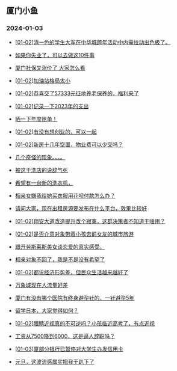 ## 厦门小鱼 
### 2024-01-03

+ [[01-02]清一色的学生大军在中华城跨年活动中内需拉动出色极了。](http://bbs.xmfish.com/read-htm-tid-18129195.html)

+ [如果你失业了，可以去做这10件事](http://bbs.xmfish.com/read-htm-tid-18129151.html)

+ [厦门社保又涨价了  大家怎么看](http://bbs.xmfish.com/read-htm-tid-18129284.html)

+ [[01-02]加油站格局太小](http://bbs.xmfish.com/read-htm-tid-18129189.html)

+ [[01-02]恭喜交了57333元征地养老保养的，福利来了](http://bbs.xmfish.com/read-htm-tid-18129371.html)

+ [[01-02]记录一下2023年的支出](http://bbs.xmfish.com/read-htm-tid-18129207.html)

+ [晒一下年度账单！](http://bbs.xmfish.com/read-htm-tid-18129356.html)

+ [[01-02]有没有想创业的，可以一起](http://bbs.xmfish.com/read-htm-tid-18129430.html)

+ [[01-02]新房十几年空置，物业费可以少交吗？](http://bbs.xmfish.com/read-htm-tid-18129397.html)

+ [几个奇怪的现象。。。。](http://bbs.xmfish.com/read-htm-tid-18129390.html)

+ [被这干洗店的说辞气死](http://bbs.xmfish.com/read-htm-tid-18129358.html)

+ [希望有一台新的洗衣机，](http://bbs.xmfish.com/read-htm-tid-18129402.html)

+ [相亲女嫌我给她买衣服用花呗付款怎么办？](http://bbs.xmfish.com/read-htm-tid-18129435.html)

+ [请问大家，现在出租房源要发布在什么平台，效果比较好](http://bbs.xmfish.com/read-htm-tid-18129353.html)

+ [[01-02]翔安大道改造提升改个寂寞，这群决策者不知道干啥用？](http://bbs.xmfish.com/read-htm-tid-18129487.html)

+ [[01-02]是否介意对象带着小孩去前女友的城市旅游](http://bbs.xmfish.com/read-htm-tid-18129465.html)

+ [跟开劳斯莱斯美女谈恋爱的真实感受。](http://bbs.xmfish.com/read-htm-tid-18129624.html)

+ [相亲对象不回了，我是不是没有希望了](http://bbs.xmfish.com/read-htm-tid-18129616.html)

+ [[01-02]都说经济形势差，但民众生活越来越好了](http://bbs.xmfish.com/read-htm-tid-18129697.html)

+ [万象城现在人流量好差](http://bbs.xmfish.com/read-htm-tid-18129580.html)

+ [厦门有没有哪个医院有终身避孕针的，一针避孕5年](http://bbs.xmfish.com/read-htm-tid-18129589.html)

+ [留学日本，大家觉得如何？](http://bbs.xmfish.com/read-htm-tid-18129559.html)

+ [[01-02]眼睛近视真的不可逆吗？小孩临近高考了，有点近视](http://bbs.xmfish.com/read-htm-tid-18129518.html)

+ [工资从7500降到6000，这是逼人辞职吗？](http://bbs.xmfish.com/read-htm-tid-18129880.html)

+ [[01-03]厦部分银行已暂停对大学生办发信用卡](http://bbs.xmfish.com/read-htm-tid-18129762.html)

+ [元旦，这波流感属实把我干趴下了](http://bbs.xmfish.com/read-htm-tid-18129852.html)

